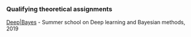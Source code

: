 ### Qualifying theoretical assignments
[Deep|Bayes](https://deepbayes.ru/) - Summer school on Deep learning and Bayesian methods, 2019
